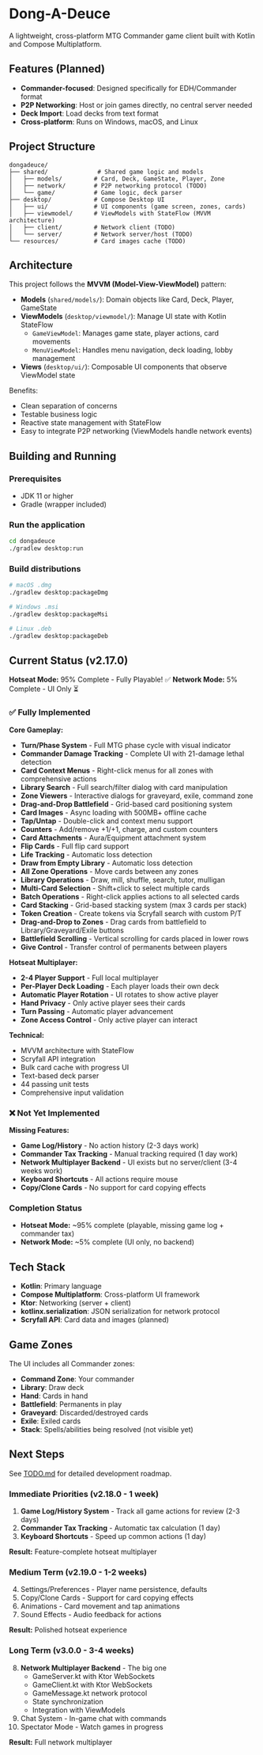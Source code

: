 # Dong-A-Deuce

A lightweight, cross-platform MTG Commander game client built with Kotlin and Compose Multiplatform.

## Features (Planned)

- **Commander-focused**: Designed specifically for EDH/Commander format
- **P2P Networking**: Host or join games directly, no central server needed
- **Deck Import**: Load decks from text format
- **Cross-platform**: Runs on Windows, macOS, and Linux

## Project Structure

```
dongadeuce/
├── shared/              # Shared game logic and models
│   ├── models/         # Card, Deck, GameState, Player, Zone
│   ├── network/        # P2P networking protocol (TODO)
│   └── game/           # Game logic, deck parser
├── desktop/            # Compose Desktop UI
│   ├── ui/             # UI components (game screen, zones, cards)
│   ├── viewmodel/      # ViewModels with StateFlow (MVVM architecture)
│   ├── client/         # Network client (TODO)
│   └── server/         # Network server/host (TODO)
└── resources/          # Card images cache (TODO)
```

## Architecture

This project follows the **MVVM (Model-View-ViewModel)** pattern:

- **Models** (`shared/models/`): Domain objects like Card, Deck, Player, GameState
- **ViewModels** (`desktop/viewmodel/`): Manage UI state with Kotlin StateFlow
  - `GameViewModel`: Manages game state, player actions, card movements
  - `MenuViewModel`: Handles menu navigation, deck loading, lobby management
- **Views** (`desktop/ui/`): Composable UI components that observe ViewModel state

Benefits:
- Clean separation of concerns
- Testable business logic
- Reactive state management with StateFlow
- Easy to integrate P2P networking (ViewModels handle network events)

## Building and Running

### Prerequisites
- JDK 11 or higher
- Gradle (wrapper included)

### Run the application
```bash
cd dongadeuce
./gradlew desktop:run
```

### Build distributions
```bash
# macOS .dmg
./gradlew desktop:packageDmg

# Windows .msi
./gradlew desktop:packageMsi

# Linux .deb
./gradlew desktop:packageDeb
```

## Current Status (v2.17.0)

**Hotseat Mode:** 95% Complete - Fully Playable! ✅
**Network Mode:** 5% Complete - UI Only ⏳

### ✅ Fully Implemented

**Core Gameplay:**
- **Turn/Phase System** - Full MTG phase cycle with visual indicator
- **Commander Damage Tracking** - Complete UI with 21-damage lethal detection
- **Card Context Menus** - Right-click menus for all zones with comprehensive actions
- **Library Search** - Full search/filter dialog with card manipulation
- **Zone Viewers** - Interactive dialogs for graveyard, exile, command zone
- **Drag-and-Drop Battlefield** - Grid-based card positioning system
- **Card Images** - Async loading with 500MB+ offline cache
- **Tap/Untap** - Double-click and context menu support
- **Counters** - Add/remove +1/+1, charge, and custom counters
- **Card Attachments** - Aura/Equipment attachment system
- **Flip Cards** - Full flip card support
- **Life Tracking** - Automatic loss detection
- **Draw from Empty Library** - Automatic loss detection
- **All Zone Operations** - Move cards between any zones
- **Library Operations** - Draw, mill, shuffle, search, tutor, mulligan
- **Multi-Card Selection** - Shift+click to select multiple cards
- **Batch Operations** - Right-click applies actions to all selected cards
- **Card Stacking** - Grid-based stacking system (max 3 cards per stack)
- **Token Creation** - Create tokens via Scryfall search with custom P/T
- **Drag-and-Drop to Zones** - Drag cards from battlefield to Library/Graveyard/Exile buttons
- **Battlefield Scrolling** - Vertical scrolling for cards placed in lower rows
- **Give Control** - Transfer control of permanents between players

**Hotseat Multiplayer:**
- **2-4 Player Support** - Full local multiplayer
- **Per-Player Deck Loading** - Each player loads their own deck
- **Automatic Player Rotation** - UI rotates to show active player
- **Hand Privacy** - Only active player sees their cards
- **Turn Passing** - Automatic player advancement
- **Zone Access Control** - Only active player can interact

**Technical:**
- MVVM architecture with StateFlow
- Scryfall API integration
- Bulk card cache with progress UI
- Text-based deck parser
- 44 passing unit tests
- Comprehensive input validation

### ❌ Not Yet Implemented

**Missing Features:**
- **Game Log/History** - No action history (2-3 days work)
- **Commander Tax Tracking** - Manual tracking required (1 day work)
- **Network Multiplayer Backend** - UI exists but no server/client (3-4 weeks work)
- **Keyboard Shortcuts** - All actions require mouse
- **Copy/Clone Cards** - No support for card copying effects

### Completion Status
- **Hotseat Mode:** ~95% complete (playable, missing game log + commander tax)
- **Network Mode:** ~5% complete (UI only, no backend)

## Tech Stack

- **Kotlin**: Primary language
- **Compose Multiplatform**: Cross-platform UI framework
- **Ktor**: Networking (server + client)
- **kotlinx.serialization**: JSON serialization for network protocol
- **Scryfall API**: Card data and images (planned)

## Game Zones

The UI includes all Commander zones:
- **Command Zone**: Your commander
- **Library**: Draw deck
- **Hand**: Cards in hand
- **Battlefield**: Permanents in play
- **Graveyard**: Discarded/destroyed cards
- **Exile**: Exiled cards
- **Stack**: Spells/abilities being resolved (not visible yet)

## Next Steps

See [TODO.md](TODO.md) for detailed development roadmap.

### Immediate Priorities (v2.18.0 - 1 week)
1. **Game Log/History System** - Track all game actions for review (2-3 days)
2. **Commander Tax Tracking** - Automatic tax calculation (1 day)
3. **Keyboard Shortcuts** - Speed up common actions (1 day)

**Result:** Feature-complete hotseat multiplayer

### Medium Term (v2.19.0 - 1-2 weeks)
4. Settings/Preferences - Player name persistence, defaults
5. Copy/Clone Cards - Support for card copying effects
6. Animations - Card movement and tap animations
7. Sound Effects - Audio feedback for actions

**Result:** Polished hotseat experience

### Long Term (v3.0.0 - 3-4 weeks)
8. **Network Multiplayer Backend** - The big one
   - GameServer.kt with Ktor WebSockets
   - GameClient.kt with Ktor WebSockets
   - GameMessage.kt network protocol
   - State synchronization
   - Integration with ViewModels
9. Chat System - In-game chat with commands
10. Spectator Mode - Watch games in progress

**Result:** Full network multiplayer

